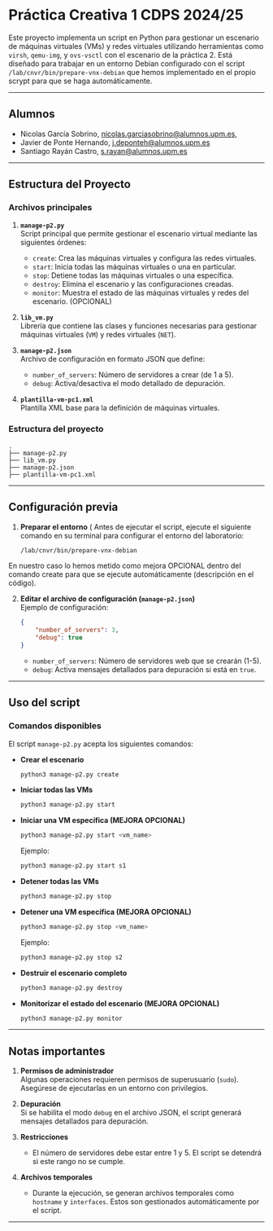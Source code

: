 # Práctica Creativa 1 CDPS 2024/25

Este proyecto implementa un script en Python para gestionar un escenario de máquinas virtuales (VMs) y redes virtuales utilizando herramientas como `virsh`, `qemu-img`, y `ovs-vsctl` con el escenario de la práctica 2. Está diseñado para trabajar en un entorno Debian configurado con el script `/lab/cnvr/bin/prepare-vnx-debian` que hemos implementado en el propio scrypt para que se haga automáticamente. 

---

## **Alumnos**

- Nicolas García Sobrino, nicolas.garciasobrino@alumnos.upm.es,
- Javier de Ponte Hernando, j.deponteh@alumnos.upm.es
- Santiago Rayán Castro, s.rayan@alumnos.upm.es
 
---

## **Estructura del Proyecto**

### **Archivos principales**
1. **`manage-p2.py`**  
   Script principal que permite gestionar el escenario virtual mediante las siguientes órdenes:
   - `create`: Crea las máquinas virtuales y configura las redes virtuales.
   - `start`: Inicia todas las máquinas virtuales o una en particular.
   - `stop`: Detiene todas las máquinas virtuales o una específica.
   - `destroy`: Elimina el escenario y las configuraciones creadas.
   - `monitor`: Muestra el estado de las máquinas virtuales y redes del escenario. (OPCIONAL)

2. **`lib_vm.py`**  
   Librería que contiene las clases y funciones necesarias para gestionar máquinas virtuales (`VM`) y redes virtuales (`NET`).

3. **`manage-p2.json`**  
   Archivo de configuración en formato JSON que define:
   - `number_of_servers`: Número de servidores a crear (de 1 a 5).
   - `debug`: Activa/desactiva el modo detallado de depuración.

4. **`plantilla-vm-pc1.xml`**  
   Plantilla XML base para la definición de máquinas virtuales.

### **Estructura del proyecto**
```plaintext
.
├── manage-p2.py
├── lib_vm.py
├── manage-p2.json
├── plantilla-vm-pc1.xml
```

---

## **Configuración previa**

1. **Preparar el entorno**  (
   Antes de ejecutar el script, ejecute el siguiente comando en su terminal para configurar el entorno del laboratorio:
   ```bash
   /lab/cnvr/bin/prepare-vnx-debian
   ```
En nuestro caso lo hemos metido como mejora OPCIONAL dentro del comando create para que se ejecute automáticamente (descripción en el código). 

2. **Editar el archivo de configuración (`manage-p2.json`)**  
   Ejemplo de configuración:
   ```json
   {
       "number_of_servers": 3,
       "debug": true
   }
   ```
   - `number_of_servers`: Número de servidores web que se crearán (1-5).
   - `debug`: Activa mensajes detallados para depuración si está en `true`.

---

## **Uso del script**

### **Comandos disponibles**
El script `manage-p2.py` acepta los siguientes comandos:

- **Crear el escenario**  
   ```bash
   python3 manage-p2.py create
   ```

- **Iniciar todas las VMs**  
   ```bash
   python3 manage-p2.py start
   ```

- **Iniciar una VM específica (MEJORA OPCIONAL)**  
   ```bash
   python3 manage-p2.py start <vm_name>
   ```
   Ejemplo:  
   ```bash
   python3 manage-p2.py start s1
   ```

- **Detener todas las VMs**  
   ```bash
   python3 manage-p2.py stop
   ```

- **Detener una VM específica (MEJORA OPCIONAL)**  
   ```bash
   python3 manage-p2.py stop <vm_name>
   ```
   Ejemplo:  
   ```bash
   python3 manage-p2.py stop s2
   ```

- **Destruir el escenario completo**  
   ```bash
   python3 manage-p2.py destroy
   ```

- **Monitorizar el estado del escenario (MEJORA OPCIONAL)**  
   ```bash
   python3 manage-p2.py monitor
   ```
---

## **Notas importantes**

1. **Permisos de administrador**  
   Algunas operaciones requieren permisos de superusuario (`sudo`). Asegúrese de ejecutarlas en un entorno con privilegios.

2. **Depuración**  
   Si se habilita el modo `debug` en el archivo JSON, el script generará mensajes detallados para depuración.

3. **Restricciones**  
   - El número de servidores debe estar entre 1 y 5. El script se detendrá si este rango no se cumple.

4. **Archivos temporales**  
   - Durante la ejecución, se generan archivos temporales como `hostname` y `interfaces`. Estos son gestionados automáticamente por el script.

---

